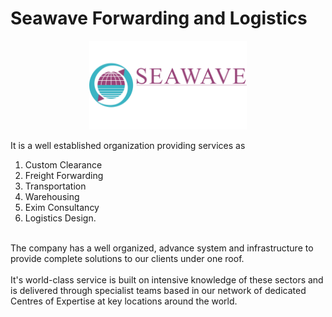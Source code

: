 # Seawave Forwarding and Logistics

<p align="center">
  <img src="./seawave-logo1.png" style="width: 50%;">
</p>
<p align="center"> 
  
  It is a well established organization providing services as <br>
  1. Custom Clearance <br>
  2. Freight Forwarding <br>
  3. Transportation <br>
  4. Warehousing <br>
  5. Exim Consultancy <br>
  6. Logistics Design.<br> 
  
  <br>The company has a well organized, advance system and infrastructure to provide complete solutions to our clients under one roof.<br><br>It's world-class service is built on intensive knowledge of these sectors and is delivered through specialist teams based in our network of dedicated Centres of Expertise at key locations around the world.

</p>
